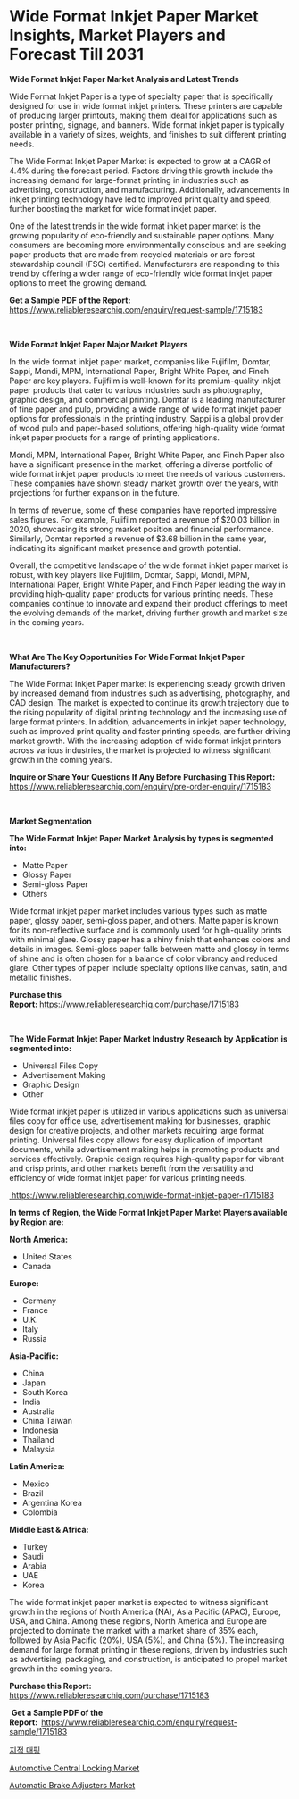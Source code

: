 <p><h1>Wide Format Inkjet Paper Market Insights, Market Players and Forecast Till 2031</h1></p><p><strong>Wide Format Inkjet Paper Market Analysis and Latest Trends</strong></p>
<p><p>Wide Format Inkjet Paper is a type of specialty paper that is specifically designed for use in wide format inkjet printers. These printers are capable of producing larger printouts, making them ideal for applications such as poster printing, signage, and banners. Wide format inkjet paper is typically available in a variety of sizes, weights, and finishes to suit different printing needs.</p><p>The Wide Format Inkjet Paper Market is expected to grow at a CAGR of 4.4% during the forecast period. Factors driving this growth include the increasing demand for large-format printing in industries such as advertising, construction, and manufacturing. Additionally, advancements in inkjet printing technology have led to improved print quality and speed, further boosting the market for wide format inkjet paper.</p><p>One of the latest trends in the wide format inkjet paper market is the growing popularity of eco-friendly and sustainable paper options. Many consumers are becoming more environmentally conscious and are seeking paper products that are made from recycled materials or are forest stewardship council (FSC) certified. Manufacturers are responding to this trend by offering a wider range of eco-friendly wide format inkjet paper options to meet the growing demand.</p></p>
<p><strong>Get a Sample PDF of the Report:&nbsp;</strong> <a href="https://www.reliableresearchiq.com/enquiry/request-sample/1715183">https://www.reliableresearchiq.com/enquiry/request-sample/1715183</a></p>
<p>&nbsp;</p>
<p><strong>Wide Format Inkjet Paper Major Market Players</strong></p>
<p><p>In the wide format inkjet paper market, companies like Fujifilm, Domtar, Sappi, Mondi, MPM, International Paper, Bright White Paper, and Finch Paper are key players. Fujifilm is well-known for its premium-quality inkjet paper products that cater to various industries such as photography, graphic design, and commercial printing. Domtar is a leading manufacturer of fine paper and pulp, providing a wide range of wide format inkjet paper options for professionals in the printing industry. Sappi is a global provider of wood pulp and paper-based solutions, offering high-quality wide format inkjet paper products for a range of printing applications. </p><p>Mondi, MPM, International Paper, Bright White Paper, and Finch Paper also have a significant presence in the market, offering a diverse portfolio of wide format inkjet paper products to meet the needs of various customers. These companies have shown steady market growth over the years, with projections for further expansion in the future.</p><p>In terms of revenue, some of these companies have reported impressive sales figures. For example, Fujifilm reported a revenue of $20.03 billion in 2020, showcasing its strong market position and financial performance. Similarly, Domtar reported a revenue of $3.68 billion in the same year, indicating its significant market presence and growth potential.</p><p>Overall, the competitive landscape of the wide format inkjet paper market is robust, with key players like Fujifilm, Domtar, Sappi, Mondi, MPM, International Paper, Bright White Paper, and Finch Paper leading the way in providing high-quality paper products for various printing needs. These companies continue to innovate and expand their product offerings to meet the evolving demands of the market, driving further growth and market size in the coming years.</p></p>
<p>&nbsp;</p>
<p><strong>What Are The Key Opportunities For Wide Format Inkjet Paper Manufacturers?</strong></p>
<p><p>The Wide Format Inkjet Paper market is experiencing steady growth driven by increased demand from industries such as advertising, photography, and CAD design. The market is expected to continue its growth trajectory due to the rising popularity of digital printing technology and the increasing use of large format printers. In addition, advancements in inkjet paper technology, such as improved print quality and faster printing speeds, are further driving market growth. With the increasing adoption of wide format inkjet printers across various industries, the market is projected to witness significant growth in the coming years.</p></p>
<p><strong>Inquire or Share Your Questions If Any Before Purchasing This Report:</strong> <a href="https://www.reliableresearchiq.com/enquiry/pre-order-enquiry/1715183">https://www.reliableresearchiq.com/enquiry/pre-order-enquiry/1715183</a></p>
<p>&nbsp;</p>
<p><strong>Market Segmentation</strong></p>
<p><strong>The Wide Format Inkjet Paper Market Analysis by types is segmented into:</strong></p>
<p><ul><li>Matte Paper</li><li>Glossy Paper</li><li>Semi-gloss Paper</li><li>Others</li></ul></p>
<p><p>Wide format inkjet paper market includes various types such as matte paper, glossy paper, semi-gloss paper, and others. Matte paper is known for its non-reflective surface and is commonly used for high-quality prints with minimal glare. Glossy paper has a shiny finish that enhances colors and details in images. Semi-gloss paper falls between matte and glossy in terms of shine and is often chosen for a balance of color vibrancy and reduced glare. Other types of paper include specialty options like canvas, satin, and metallic finishes.</p></p>
<p><strong>Purchase this Report:&nbsp;</strong><a href="https://www.reliableresearchiq.com/purchase/1715183">https://www.reliableresearchiq.com/purchase/1715183</a></p>
<p>&nbsp;</p>
<p><strong>The Wide Format Inkjet Paper Market Industry Research by Application is segmented into:</strong></p>
<p><ul><li>Universal Files Copy</li><li>Advertisement Making</li><li>Graphic Design</li><li>Other</li></ul></p>
<p><p>Wide format inkjet paper is utilized in various applications such as universal files copy for office use, advertisement making for businesses, graphic design for creative projects, and other markets requiring large format printing. Universal files copy allows for easy duplication of important documents, while advertisement making helps in promoting products and services effectively. Graphic design requires high-quality paper for vibrant and crisp prints, and other markets benefit from the versatility and efficiency of wide format inkjet paper for various printing needs.</p></p>
<p><a href="https://www.reliableresearchiq.com/wide-format-inkjet-paper-r1715183">&nbsp;https://www.reliableresearchiq.com/wide-format-inkjet-paper-r1715183</a></p>
<p><strong>In terms of Region, the Wide Format Inkjet Paper Market Players available by Region are:</strong></p>
<p>
    <p> <strong> North America: </strong>
        <ul>
            <li>United States</li>
            <li>Canada</li>
        </ul>
        </p> 
    <p> <strong> Europe: </strong>
        <ul>
            <li>Germany</li>
            <li>France</li>
            <li>U.K.</li>
            <li>Italy</li>
            <li>Russia</li>
        </ul>
        </p> 
    <p> <strong> Asia-Pacific: </strong>
        <ul>
            <li>China</li>
            <li>Japan</li>
            <li>South Korea</li>
            <li>India</li>
            <li>Australia</li>
            <li>China Taiwan</li>
            <li>Indonesia</li>
            <li>Thailand</li>
            <li>Malaysia</li>
        </ul>
        </p> 
    <p> <strong> Latin America: </strong>
        <ul>
            <li>Mexico</li>
            <li>Brazil</li>
            <li>Argentina Korea</li>
            <li>Colombia</li>
        </ul>
        </p> 
    <p> <strong> Middle East & Africa: </strong>
        <ul>
            <li>Turkey</li>
            <li>Saudi</li>
            <li>Arabia</li>
            <li>UAE</li>
            <li>Korea</li>
        </ul>
    </p>
    </p>
<p><p>The wide format inkjet paper market is expected to witness significant growth in the regions of North America (NA), Asia Pacific (APAC), Europe, USA, and China. Among these regions, North America and Europe are projected to dominate the market with a market share of 35% each, followed by Asia Pacific (20%), USA (5%), and China (5%). The increasing demand for large format printing in these regions, driven by industries such as advertising, packaging, and construction, is anticipated to propel market growth in the coming years.</p></p>
<p><strong>Purchase this Report: </strong><a href="https://www.reliableresearchiq.com/purchase/1715183">https://www.reliableresearchiq.com/purchase/1715183</a></p>
<p>&nbsp;<strong>Get a Sample PDF of the Report:&nbsp;&nbsp;</strong><a href="https://www.reliableresearchiq.com/enquiry/request-sample/1715183">https://www.reliableresearchiq.com/enquiry/request-sample/1715183</a></p>
<p><strong></strong></p>
<p><p><a href="https://github.com/hxzi07639916/Market-Research-Report-List-3/blob/main/20346547049.md">지적 매핑</a></p><p><a href="https://medium.com/@broderickleannon/automotive-central-locking-market-emerging-trends-and-future-prospects-for-period-from-2024-to-2031-2f3e01814624">Automotive Central Locking Market</a></p><p><a href="https://medium.com/@garthstehriii/automatic-brake-adjusters-market-size-by-type-manual-brake-adjuster-automatic-brake-adjuster-by-e393dd85a7eb">Automatic Brake Adjusters Market</a></p></p>